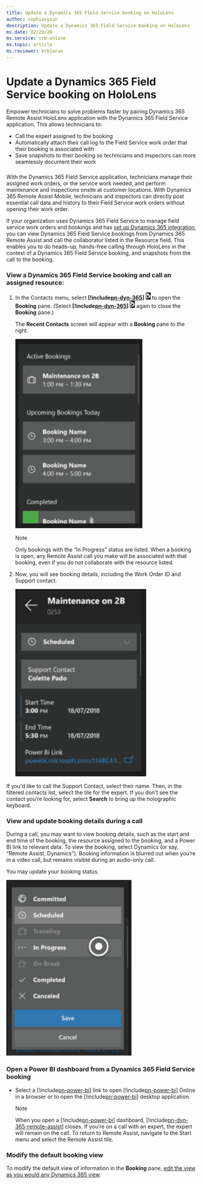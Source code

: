 ```yaml
---
title: Update a Dynamics 365 Field Service booking on HoloLens
author: sophiasysun
description: Update a Dynamics 365 Field Service booking on HoloLens
ms.date: 02/29/20
ms.service: crm-online
ms.topic: article
ms.reviewer: krbjoran
---
```

# Update a Dynamics 365 Field Service booking on HoloLens

Empower technicians to solve problems faster by pairing Dynamics 365 Remote Assist HoloLens application with the Dynamics 365 Field Service application. This allows technicians to:
* Call the expert assigned to the booking
* Automatically attach their call log to the Field Service work order that their booking is associated with
* Save snapshots to their booking so technicians and inspectors can more seamlessly document their work

###
With the Dynamics 365 Field Service application, technicians manage their assigned work orders, or the service work needed, and perform maintenance and inspections onsite at customer locations. With Dynamics 365 Remote Assist Mobile, technicians and inspectors can directly post essential call data and history to their Field Service work orders without opening their work order. 

If your organization uses Dynamics 365 Field Service to manage field service work orders and bookings and has [set up Dynamics 365 integration](https://github.com/MicrosoftDocs/dynamics-365-mixed-reality-pr/edit/toc-sandbox/mr-docs/remote-assist/mobile-app/field-service-integration.md), you can view Dynamics 365 Field Service bookings from Dynamics 365 Remote Assist and call the collaborator listed in the Resource field. This enables you to do heads-up, hands-free calling through HoloLens in the context of a Dynamics 365 Field Service booking, and snapshots from the call to the booking.  

### View a Dynamics 365 Field Service booking and call an assigned resource:

1.  In the Contacts menu, select **[!include[pn-dyn-365](../includes/pn-dyn-365.md)]** ![Dynamics 365](media/d365-button3.png "Dynamics 365") to open the **Booking** pane. (Select **[!include[pn-dyn-365](../includes/pn-dyn-365.md)]** ![Dynamics 365](media/d365-button3.png "Dynamics 365") again to close the **Booking** pane.)  
      
    The **Recent Contacts** screen will appear with a **Booking** pane to the
    right.
    
    ![ViewBookings](media/RAHL_ViewBookings.PNG "ViewBookings")
    
    > [!NOTE]
    > Only bookings with the “In Progress” status are listed. When a booking is open, any Remote Assist call you make will be associated with that booking, even if you do not collaborate with the resource listed.
    
1.  Now, you will see booking details, including the Work Order ID and Support contact. 

       ![SelectedBooking](media/RAHL_SelectedBooking.PNG "SelectedBooking")    

If you'd like to call the Support Contact, select their name. Then, in the filtered contacts list, select the tile for the expert. If you don’t see the contact you’re looking for, select **Search** to bring up the holographic keyboard.  
      
    
### View and update booking details during a call

During a call, you may want to view booking details, such as the start and end time of the booking, the resource assigned to the booking, and a Power BI link to relevant data. To view the booking, select Dynamics (or say, “Remote Assist, Dynamics”). 
Booking information is blurred out when you’re in a video call, but remains visible during an audio-only call.

You may update your booking status.

![MarkComplete](media/RAHL_MarkComplete.PNG "MarkComplete")

### Open a Power BI dashboard from a Dynamics 365 Field Service booking

-   Select a [!include[pn-power-bi](../includes/pn-power-bi.md)] link to open [!include[pn-power-bi](../includes/pn-power-bi.md)] Online in a browser or to open the
    [!include[pn-power-bi](../includes/pn-power-bi.md)] desktop application.
    
    > [!NOTE]
    > When you open a [!include[pn-power-bi](../includes/pn-power-bi.md)] dashboard, [!include[pn-dyn-365-remote-assist](../includes/pn-dyn-365-remote-assist.md)] closes. If you’re on a call with an expert, the expert will remain on the call. To return to Remote Assist, navigate to the Start menu and select the Remote Assist tile. 
    

### Modify the default booking view

To modify the default view of information in the **Booking** pane, [edit the view as
you would any Dynamics 365 view](https://docs.microsoft.com/dynamics365/customer-engagement/customize/create-and-edit-views).

